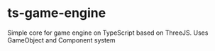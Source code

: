 # ts-game-engine
Simple core for game engine on TypeScript based on ThreeJS.
Uses GameObject and Component system
